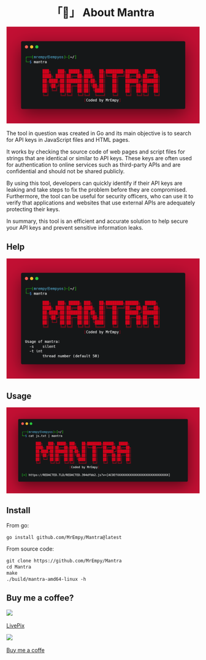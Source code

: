 <h1 align="center">「🔑」 About Mantra</h1>

<p align="center"><img src="assets/banner.png"></p>

The tool in question was created in Go and its main objective is to search for API keys in JavaScript files and HTML pages.

It works by checking the source code of web pages and script files for strings that are identical or similar to API keys. These keys are often used for authentication to online services such as third-party APIs and are confidential and should not be shared publicly.

By using this tool, developers can quickly identify if their API keys are leaking and take steps to fix the problem before they are compromised. Furthermore, the tool can be useful for security officers, who can use it to verify that applications and websites that use external APIs are adequately protecting their keys.

In summary, this tool is an efficient and accurate solution to help secure your API keys and prevent sensitive information leaks.

## Help
![](assets/help.png)

## Usage
![](assets/usage1.png)

## Install

From go:

```
go install github.com/MrEmpy/Mantra@latest
```

From source code:

```
git clone https://github.com/MrEmpy/Mantra
cd Mantra
make
./build/mantra-amd64-linux -h
```

## Buy me a coffee?

<img src="https://static.livepix.gg/images/logo.svg" height="50" widght="50">

[LivePix](https://livepix.gg/mrempy)

<img src="https://play-lh.googleusercontent.com/aMb_Qiolzkq8OxtQZ3Af2j8Zsp-ZZcNetR9O4xSjxH94gMA5c5gpRVbpg-3f_0L7vlo" height="50" widght="50">

[Buy me a coffe](https://www.buymeacoffee.com/mrempy)
